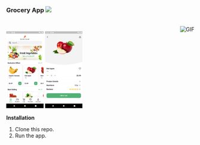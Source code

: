### Grocery App <img src="https://media.giphy.com/media/hvRJCLFzcasrR4ia7z/giphy.gif" width="25px">

<br/>
<img align="right" alt="GIF" src="https://media.giphy.com/media/LrFwvaWpvFR6hXRcuG/giphy.gif" />

<p float="left">
  <img src="https://github.com/AliYar-Khan/grocery-app/blob/main/screenshots/Screenshot_20210421_102730.png" width="100" />
  <img src="https://github.com/AliYar-Khan/grocery-app/blob/main/screenshots/Screenshot_20210421_102742.png" width="100" /> 
</p>

**Installation**

1. Clone this repo.
2. Run the app.
